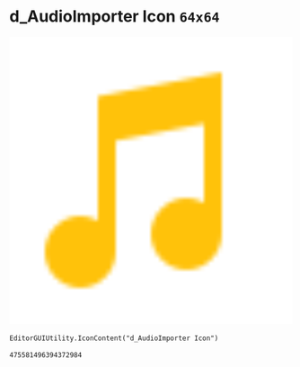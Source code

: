 # d_AudioImporter Icon `64x64`
<img src="/img/d_AudioImporter%20Icon.png" width=512 height=512>

``` CSharp
EditorGUIUtility.IconContent("d_AudioImporter Icon")
```
```
475581496394372984
```
